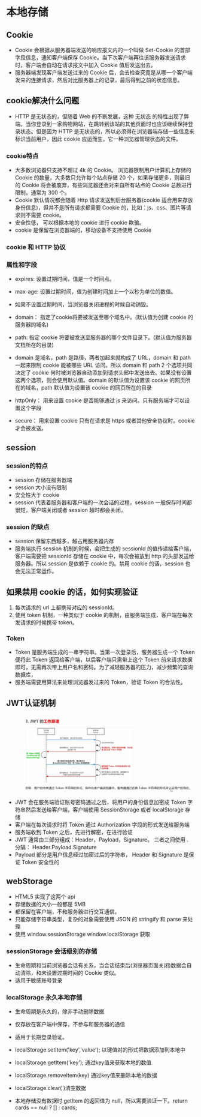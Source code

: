 <!--
 * @Author: xujie 1607526161@qq.com
 * @Date: 2022-04-22 13:10:58
 * @LastEditors: xujie 1607526161@qq.com
 * @LastEditTime: 2023-02-20 22:30:04
 * @FilePath: \HTML-CSS-Javascript-\HTML+CSS\HTML部分\HTML基础\本地存储和身份认证.md
 * @Description: 本地存储和身份认证
-->
# 本地存储

## Cookie

* Cookie 会根据从服务器端发送的响应报文内的一个叫做 Set-Cookie 的首部字段信息，通知客户端保存 Cookie。当下次客户端再往该服务器发送请求时，客户端会自动在请求报文中加入 Cookie 值后发送出去。
* 服务器端发现客户端发送过来的 Cookie 后，会去检查究竟是从哪一个客户端发来的连接请求，然后对比服务器上的记录，最后得到之前的状态信息。

## cookie解决什么问题

* HTTP 是无状态的，但随着 Web 的不断发展，这种 无状态 的特性出现了弊端。当你登录到一家购物网站，在跳转到该站的其他页面时也应该继续保持登录状态。但是因为 HTTP 是无状态的，所以必须得在浏览器端存储一些信息来标识当前用户，因此 cookie 应运而生，它一种浏览器管理状态的文件。

### cookie特点

* 大多数浏览器只支持不超过 4k 的 Cookie。 浏览器限制用户计算机上存储的 Cookie 的数量，大多数只允许每个站点存储 20 个，如果存储更多，则最旧的 Cookie 将会被废弃，有些浏览器还会对来自所有站点的 Cookie 总数进行限制，通常为 300 个。
* Cookie 默认情况都会随着 Http 请求发送到后台服务器(cookie 适合用来存放身份信息)，但并不是所有请求都需要 Cookie 的，比如：js、css、图片等请求则不需要 cookie。
* 安全性低， 可以根据本地的 cookie 进行 cookie 欺骗。
* cookie 是保留在浏览器端的，移动设备不支持使用 Cookie

### cookie 和 HTTP 协议

### 属性和字段

* expires: 设置过期时间，值是一个时间点。
* max-age: 设置过期时间，值为创建时间加上一个以秒为单位的数值。
* 如果不设置过期时间，当浏览器关闭进程的时候自动销毁。

* domain： 指定了cookie将要被发送至哪个域名中。(默认值为创建 cookie 的服务器的域名)
* path: 指定 cookie 将要被发送至服务器的哪个文件目录下。(默认值为服务器文档所在的目录)
* domain 是域名，path 是路径，两者加起来就构成了 URL，domain 和 path 一起来限制 cookie 能被哪些 URL 访问。所以 domain 和 path 2 个选项共同决定了 cookie 何时被浏览器自动添加到请求头部中发送出去。如果没有设置这两个选项，则会使用默认值。domain 的默认值为设置该 cookie 的网页所在的域名，path 默认值为设置该 cookie 的网页所在的目录

* httpOnly： 用来设置 cookie 是否能够通过 js 来访问。只有服务端才可以设置这个字段
* secure： 用来设置 cookie 只有在请求是 https 或者其他安全协议时。cookie 才会被发送。

## session

### session的特点

* session 存储在服务器端
* session 大小没有限制
* 安全性大于 cookie
* session 代表着服务器和客户端的一次会话的过程，session 一般保存时间都很短，客户端关闭或者 session 超时都会关闭。

### session 的缺点

* session 保留东西越多，越占用服务器内存
* 服务端执行 session 机制的时候，会把生成的 sessionId 的值传递给客户端，客户端需要把 sessionId 存储在 cookie 中，每次会被放到 http 的头部发送给服务器。所以 session 是依赖于 cookie 的。禁用 cookie 的话，session 也会无法正常运作。

## 如果禁用 cookie 的话，如何实现验证

1. 每次请求的 url 上都携带对应的 sessionId。
2. 使用 token 机制，一种类似于 cookie 的机制，由服务端生成，客户端在每次发请求的时候携带 token。

### Token

* Token 是服务端生成的一串字符串。当第一次登录后，服务器生成一个 Token 便将此 Token 返回给客户端，以后客户端只需带上这个 Token 前来请求数据即可，无需再次带上用户名和密码。为了减轻服务器的压力，减少频繁的查询数据库，
* 服务端需要用算法来处理浏览器发过来的 Token，验证 Token 的合法性。

## JWT认证机制

![JWT身份认证机制](./img/JWT.png)

* JWT 会在服务端验证账号密码通过之后，将用户的身份信息加密成 Token 字符串然后发送给客户端，客户端使用 SessionStorage 或者 localStorage 存储
* 客户端在每次请求时将 Token 通过 Authorization 字段的形式发送给服务端
* 服务端收到 Token 之后，先进行解密，在进行验证
* JWT 通常由三部分组成：Header，Payload，Signature。 三者之间使用 . 分隔： Header.Payload.Signature
* Payload 部分是用户信息经过加密过后的字符串， Header 和 Signature 是保证 Token 安全性的

## webStorage

* HTML5 实现了这两个 api
* 存储数据的大小一般都是 5MB
* 都保留在客户端，不和服务器进行交互通信。
* 只能存储字符串类型，复杂的对象需要使用 JSON 的 stringify 和 parse 来处理
* 使用 window.sessionStorage window.localStorage 获取

### sessionStorage 会话级别的存储

* 生命周期和当前浏览器会话有关系，当会话结束后(浏览器页面关闭)数据会自动清除，和未设置过期时间的 Cookie 类似。
* 适用于敏感账号登录

### localStorage 永久本地存储

* 生命周期是永久的，除非手动删除数据
* 仅存放在客户端中保存，不参与和服务器的通信
* 适用于长期登录验证。

* localStorage.setItem('key','value'); 以键值对的形式把数据添加到本地中
* localStorage.getItem('key');  通过key值来获取本地的数值
* localStorage.removeItem(key) 通过key值来删除本地的数据
* localStorage.clear( )清空数据

* 本地存储没有数据时 getItem 的返回值为 null，所以需要验证一下。return cards == null ? [] : cards;
